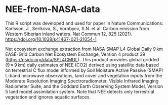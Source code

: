 # NEE-from-NASA-data

This R script was developed and used for paper in Nature Communications: Karlsson, J., Serikova, S., Vorobyev, S.N. et al. Carbon emission from Western Siberian inland waters. Nat Commun 12, 825 (2021). https://doi.org/10.1038/s41467-021-21054-1

Net ecosystem exchange extraction from NASA SMAP L4 Global Daily 9 km EASE-Grid Carbon Net Ecosystem Exchange, Version 4 product 39 (https://nsidc.org/data/SPL4CMDL). This product provides global gridded (9 × 9 km) daily estimates of NEE (CO2) derived using satellite data based on terrestrial C flux model informed by Soil Moisture Active Passive (SMAP) L-band microwave observations, land cover and vegetation inputs from the Moderate Resolution Imaging Spectroradiometer, Visible Infrared Imaging Radiometer Suite, and the Goddard Earth Observing System Model, Version 5 land model assimilation system. Note that NEE detects only terrestrial vegetation and ignores aquatic surfaces.

